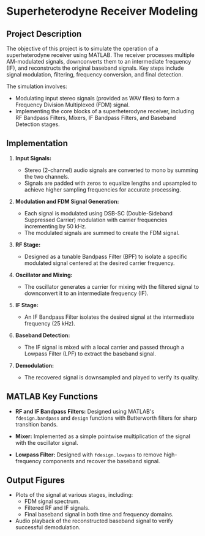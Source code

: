 # Superheterodyne Receiver Modeling

## Project Description

The objective of this project is to simulate the operation of a superheterodyne receiver using MATLAB. The receiver processes multiple AM-modulated signals, downconverts them to an intermediate frequency (IF), and reconstructs the original baseband signals. Key steps include signal modulation, filtering, frequency conversion, and final detection.

The simulation involves:

- Modulating input stereo signals (provided as WAV files) to form a Frequency Division Multiplexed (FDM) signal.
- Implementing the core blocks of a superheterodyne receiver, including RF Bandpass Filters, Mixers, IF Bandpass Filters, and Baseband Detection stages.

## Implementation

1. **Input Signals:**

   - Stereo (2-channel) audio signals are converted to mono by summing the two channels.
   - Signals are padded with zeros to equalize lengths and upsampled to achieve higher sampling frequencies for accurate processing.

2. **Modulation and FDM Signal Generation:**

   - Each signal is modulated using DSB-SC (Double-Sideband Suppressed Carrier) modulation with carrier frequencies incrementing by 50 kHz.
   - The modulated signals are summed to create the FDM signal.

3. **RF Stage:**

   - Designed as a tunable Bandpass Filter (BPF) to isolate a specific modulated signal centered at the desired carrier frequency.

4. **Oscillator and Mixing:**

   - The oscillator generates a carrier for mixing with the filtered signal to downconvert it to an intermediate frequency (IF).

5. **IF Stage:**

   - An IF Bandpass Filter isolates the desired signal at the intermediate frequency (25 kHz).

6. **Baseband Detection:**

   - The IF signal is mixed with a local carrier and passed through a Lowpass Filter (LPF) to extract the baseband signal.

7. **Demodulation:**

   - The recovered signal is downsampled and played to verify its quality.

## MATLAB Key Functions

- **RF and IF Bandpass Filters:**
  Designed using MATLAB's `fdesign.bandpass` and `design` functions with Butterworth filters for sharp transition bands.

- **Mixer:**
  Implemented as a simple pointwise multiplication of the signal with the oscillator signal.

- **Lowpass Filter:**
  Designed with `fdesign.lowpass` to remove high-frequency components and recover the baseband signal.

## Output Figures

- Plots of the signal at various stages, including:
  - FDM signal spectrum.
  - Filtered RF and IF signals.
  - Final baseband signal in both time and frequency domains.
- Audio playback of the reconstructed baseband signal to verify successful demodulation.


